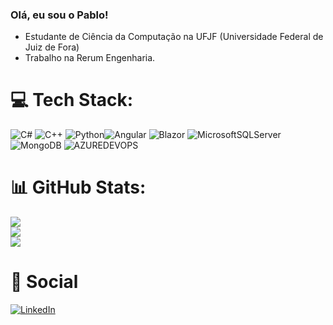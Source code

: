 ### Olá, eu sou o Pablo!
- Estudante de Ciência da Computação na UFJF (Universidade Federal de Juiz de Fora)</br>
- Trabalho na Rerum Engenharia.

# 💻 Tech Stack:
![C#](https://img.shields.io/badge/c%23-%23239120.svg?style=for-the-badge&logo=csharp&logoColor=white) ![C++](https://img.shields.io/badge/c++-%2300599C.svg?style=for-the-badge&logo=c%2B%2B&logoColor=white) ![Python](https://img.shields.io/badge/python-3670A0?style=for-the-badge&logo=python&logoColor=ffdd54)![Angular](https://img.shields.io/badge/angular-%23DD0031.svg?style=for-the-badge&logo=angular&logoColor=white) ![Blazor](https://img.shields.io/badge/blazor-%235C2D91.svg?style=for-the-badge&logo=blazor&logoColor=white) ![MicrosoftSQLServer](https://img.shields.io/badge/Microsoft%20SQL%20Server-CC2927?style=for-the-badge&logo=microsoft%20sql%20server&logoColor=white) ![MongoDB](https://img.shields.io/badge/MongoDB-%234ea94b.svg?style=for-the-badge&logo=mongodb&logoColor=white) ![AZUREDEVOPS](https://img.shields.io/badge/azuredevops-0078D7.svg?style=for-the-badge&logo=azuredevops&logoColor=white&color=%230078D7)
# 📊 GitHub Stats:
![](https://github-readme-stats.vercel.app/api?username=Pablo10544&theme=radical&hide_border=false&include_all_commits=false&count_private=false)<br/>
![](https://github-readme-streak-stats.herokuapp.com/?user=Pablo10544&theme=radical&hide_border=false)<br/>
![](https://github-readme-stats.vercel.app/api/top-langs/?username=Pablo10544&theme=radical&hide_border=false&include_all_commits=false&count_private=false&layout=compact)
# 🤝 Social
[![LinkedIn](https://skillicons.dev/icons?i=linkedin)](https://br.linkedin.com/in/pablopinheirocastro)

